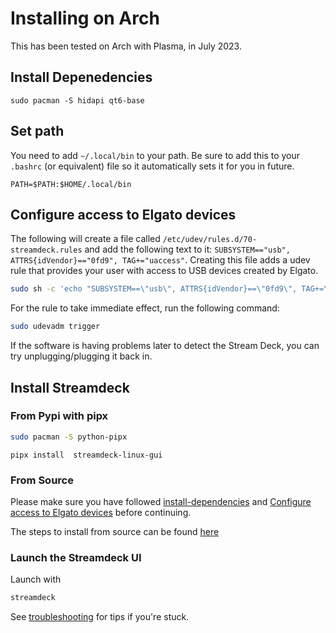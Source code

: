 # Installing on Arch
This has been tested on Arch with Plasma, in July 2023.

## Install Depenedencies
``` console
sudo pacman -S hidapi qt6-base
```

## Set path
You need to add `~/.local/bin` to your path. Be sure to add this to your `.bashrc` (or equivalent) file so it automatically sets it for you in future.
``` console
PATH=$PATH:$HOME/.local/bin
```

## Configure access to Elgato devices
The following will create a file called `/etc/udev/rules.d/70-streamdeck.rules` and add the following text to it: `SUBSYSTEM=="usb", ATTRS{idVendor}=="0fd9", TAG+="uaccess"`. Creating this file adds a udev rule that provides your user with access to USB devices created by Elgato.
``` bash
sudo sh -c 'echo "SUBSYSTEM==\"usb\", ATTRS{idVendor}==\"0fd9\", TAG+=\"uaccess\"" > /etc/udev/rules.d/70-streamdeck.rules'
```

For the rule to take immediate effect, run the following command:
``` bash
sudo udevadm trigger
```
If the software is having problems later to detect the Stream Deck, you can try unplugging/plugging it back in.

## Install Streamdeck


### From Pypi with pipx
```bash
sudo pacman -S python-pipx
```

```console
pipx install  streamdeck-linux-gui
```

### From Source 
Please make sure you have followed [install-dependencies](#install-dependencies) and [Configure access to Elgato devices](#Configure-accessto-Elgato-devices) before continuing.


The steps to install from source can be found [here](source.md)

### Launch the Streamdeck UI
Launch with
```bash
streamdeck
```



See [troubleshooting](../troubleshooting.md) for tips if you're stuck.
